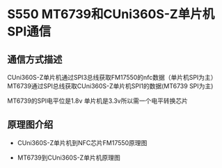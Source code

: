 # S550 MT6739和CUni360S-Z单片机 SPI通信

## 通信方式描述

CUni360S-Z单片机通过SPI3总线获取FM17550的nfc数据（单片机SPI为主）
MT6739通过SPI总线获取CUni360S-Z单片机SPI1的数据(MT6739 SPI为主)

MT6739的SPI电平位是1.8v 单片机是3.3v所以需一个电平转换芯片

## 原理图介绍

- CUni360S-Z单片机到NFC芯片FM17550原理图

- MT6739到CUni360S-Z单片机原理图
